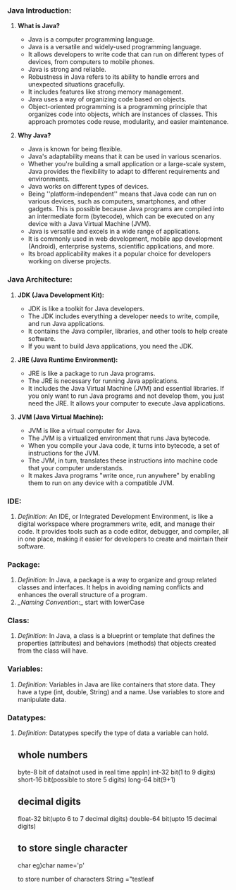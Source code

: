 

### Java Introduction:

1. **What is Java?**
      - Java is a computer programming language. 
      - Java is a versatile and widely-used programming language. 
      - It allows developers to write code that can run on different types of devices, from computers to mobile phones.
      - Java is strong and reliable.
      - Robustness in Java refers to its ability to handle errors and unexpected situations gracefully. 
      - It includes features like strong memory management.
      - Java uses a way of organizing code based on objects.
      - Object-oriented programming is a programming principle that organizes code into objects, which are instances of classes. This approach promotes code reuse, modularity, and easier maintenance.

2. **Why Java?**

     -  Java is known for being flexible.
     -  Java's adaptability means that it can be used in various scenarios. 
     -  Whether you're building a small application or a large-scale system, Java provides the flexibility to adapt to different requirements and environments.
     - Java works on different types of devices.
     - Being ''platform-independent'' means that Java code can run on various devices, such as computers, smartphones, and other gadgets. This is possible because Java programs are compiled into an intermediate form (bytecode), which can be executed on any device with a Java Virtual Machine (JVM).
     - Java is versatile and excels in a wide range of applications.
     - It is commonly used in web development, mobile app development (Android), enterprise systems, scientific applications, and more. 
     - Its broad applicability makes it a popular choice for developers working on diverse projects.

### Java Architecture:
   
1. **JDK (Java Development Kit):**
    - JDK is like a toolkit for Java developers.
    - The JDK includes everything a developer needs to write, compile, and run Java applications.
    - It contains the Java compiler, libraries, and other tools to help create software. 
    - If you want to build Java applications, you need the JDK.

2. **JRE (Java Runtime Environment):**
    - JRE is like a package to run Java programs.
    - The JRE is necessary for running Java applications. 
    - It includes the Java Virtual Machine (JVM) and essential libraries. If you only want to run Java programs and not develop them, you just need the JRE. It allows your computer to execute Java applications.

3. **JVM (Java Virtual Machine):**
   - JVM is like a virtual computer for Java.
   - The JVM is a virtualized environment that runs Java bytecode.
   - When you compile your Java code, it turns into bytecode, a set of instructions for the JVM. 
   - The JVM, in turn, translates these instructions into machine code that your computer understands. 
   - It makes Java programs "write once, run anywhere" by enabling them to run on any device with a compatible JVM.

### IDE:
  1. *Definition:*
      An IDE, or Integrated Development Environment, is like a digital workspace where programmers write, edit, and manage their code. It provides tools such as a code editor, debugger, and compiler, all in one place, making it easier for developers to create and maintain their software.

### Package:
   1. *Definition:*
      In Java, a package is a way to organize and group related classes and interfaces. It helps in avoiding naming conflicts and enhances the overall structure of a program.
   2. *_Naming Convention:*_
      start with lowerCase    

### Class:
   1. *Definition:*
      In Java, a class is a blueprint or template that defines the properties (attributes) and behaviors (methods) that objects created from the class will have.

### Variables:
   1. *Definition:*
     Variables in Java are like containers that store data. They have a type (int, double, String) and a name. Use variables to store and manipulate data.

### Datatypes:
   1. *Definition:*
       Datatypes specify the type of data a variable can hold. 

       whole numbers
       -------------
       byte-8 bit of data(not used in real time appln)
       int-32 bit(1 to 9 digits)
       short-16 bit(possible to store 5 digits)
       long-64 bit(9+1)

       decimal digits
       --------------
       float-32 bit(upto 6 to 7 decimal digits)
       double-64 bit(upto 15 decimal digits)

       to store single character
       -------------------------
       char
       eg)char name='p'
        
        to store number of characters
        String ="testleaf






          



  
